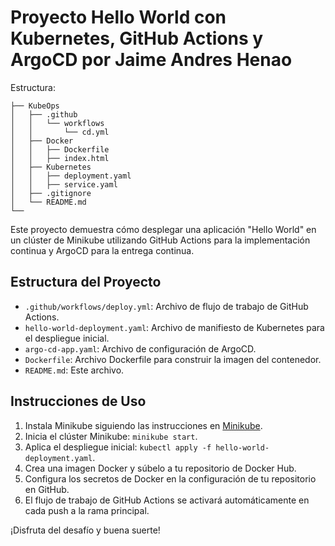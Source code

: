 # Proyecto Hello World con Kubernetes, GitHub Actions y ArgoCD por Jaime Andres Henao

Estructura:

```console
├── KubeOps
│   ├── .github
│   │   └── workflows
│   │       └── cd.yml
│   ├── Docker
│   │   ├── Dockerfile
│   │   ├── index.html
│   ├── Kubernetes
│   │   ├── deployment.yaml
│   │   ├── service.yaml
│   ├── .gitignore
│   └── README.md
└──
```

Este proyecto demuestra cómo desplegar una aplicación "Hello World" en un clúster de Minikube utilizando GitHub Actions para la implementación continua y ArgoCD para la entrega continua.

## Estructura del Proyecto

- `.github/workflows/deploy.yml`: Archivo de flujo de trabajo de GitHub Actions.
- `hello-world-deployment.yaml`: Archivo de manifiesto de Kubernetes para el despliegue inicial.
- `argo-cd-app.yaml`: Archivo de configuración de ArgoCD.
- `Dockerfile`: Archivo Dockerfile para construir la imagen del contenedor.
- `README.md`: Este archivo.

## Instrucciones de Uso

1. Instala Minikube siguiendo las instrucciones en [Minikube](https://minikube.sigs.k8s.io/docs/start/).
2. Inicia el clúster Minikube: `minikube start`.
3. Aplica el despliegue inicial: `kubectl apply -f hello-world-deployment.yaml`.
4. Crea una imagen Docker y súbelo a tu repositorio de Docker Hub.
5. Configura los secretos de Docker en la configuración de tu repositorio en GitHub.
6. El flujo de trabajo de GitHub Actions se activará automáticamente en cada push a la rama principal.

¡Disfruta del desafío y buena suerte!